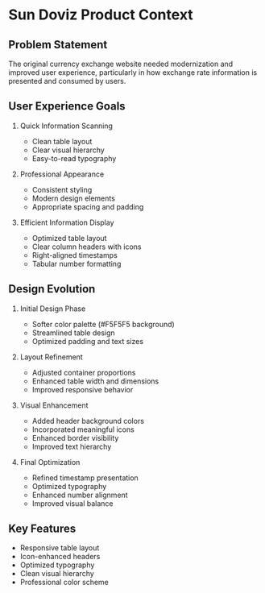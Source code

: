 # Sun Doviz Product Context

## Problem Statement
The original currency exchange website needed modernization and improved user experience, particularly in how exchange rate information is presented and consumed by users.

## User Experience Goals
1. Quick Information Scanning
   - Clean table layout
   - Clear visual hierarchy
   - Easy-to-read typography

2. Professional Appearance
   - Consistent styling
   - Modern design elements
   - Appropriate spacing and padding

3. Efficient Information Display
   - Optimized table layout
   - Clear column headers with icons
   - Right-aligned timestamps
   - Tabular number formatting

## Design Evolution
1. Initial Design Phase
   - Softer color palette (#F5F5F5 background)
   - Streamlined table design
   - Optimized padding and text sizes

2. Layout Refinement
   - Adjusted container proportions
   - Enhanced table width and dimensions
   - Improved responsive behavior

3. Visual Enhancement
   - Added header background colors
   - Incorporated meaningful icons
   - Enhanced border visibility
   - Improved text hierarchy

4. Final Optimization
   - Refined timestamp presentation
   - Optimized typography
   - Enhanced number alignment
   - Improved visual balance

## Key Features
- Responsive table layout
- Icon-enhanced headers
- Optimized typography
- Clean visual hierarchy
- Professional color scheme 